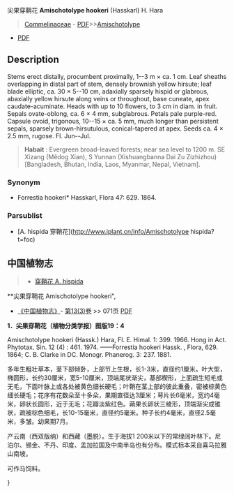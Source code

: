 尖果穿鞘花 **Amischotolype hookeri** (Hasskarl) H. Hara

> [Commelinaceae](http://www.iplant.cn/info/Commelinaceae?t=foc) - [PDF](http://www.iplant.cn/foc/pdf/Commelinaceae.pdf)>>[Amischotolype](http://www.iplant.cn/info/Amischotolype?t=foc)
 - [PDF](http://www.iplant.cn/foc/pdf/Amischotolype.pdf)

## Description

Stems erect distally, procumbent proximally, 1--3 m × ca. 1 cm. Leaf sheaths overlapping in distal part of stem, densely brownish yellow hirsute; leaf blade elliptic, ca. 30 × 5--10 cm, adaxially sparsely hispid or glabrous, abaxially yellow hirsute along veins or throughout, base cuneate, apex caudate-acuminate. Heads with up to 10 flowers, to 3 cm in diam. in fruit. Sepals ovate-oblong, ca. 6 × 4 mm, subglabrous. Petals pale purple-red. Capsule ovoid, trigonous, 10--15 × ca. 5 mm, much longer than persistent sepals, sparsely brown-hirsutulous, conical-tapered at apex. Seeds ca. 4 × 2.5 mm, rugose. Fl. Jun--Jul.

> **Habait** : 
> Evergreen broad-leaved forests; near sea level to 1200 m. SE Xizang (Mêdog Xian), S Yunnan (Xishuangbanna Dai Zu Zizhizhou) [Bangladesh, Bhutan, India, Laos, Myanmar, Nepal, Vietnam].

### Synonym
* Forrestia hookeri* Hasskarl, Flora 47: 629. 1864.

### Parsublist

* [A.  hispida  穿鞘花](http://www.iplant.cn/info/Amischotolype hispida?t=foc)

## 中国植物志

> * [穿鞘花  A.  hispida](Amischotolype-hispida-穿鞘花.md)

**尖果穿鞘花 Amischotolype hookeri",

* [《中国植物志》](http://www.iplant.cn/frps)- [第13(3)卷](http://www.iplant.cn/frps/vol/13(3)) >> 071页 [PDF](http://www.iplant.cn/frps/pdf/13(3)/071.pdf)

**1．尖果穿鞘花（植物分类学报）图版19：4**

Amischotolype hookeri (Hassk.) Hara, Fl. E. Himal. 1: 399. 1966. Hong in Act. Phytotax. Sin. 12 (4) : 461. 1974. ——Forrestia hookeri Hassk. , Flora, 629. 1864; C. B. Clarke in DC. Monogr. Phanerog. 3: 237. 1881.

多年生粗壮草本，茎下部倾卧，上部节上生根，长1-3米，直径约1厘米。叶大型，椭圆形，长约30厘米，宽5-10厘米，顶端尾状渐尖，基部楔形，上面疏生短毛或无毛，下面叶脉上或各处被黄色细长硬毛；叶鞘在茎上部的彼此重叠，密被棕黄色细长硬毛；花序有花数朵至十多朵，果期直径达3厘米；萼片长6毫米，宽约4毫米，卵状长圆形，近于无毛；花瓣淡紫红色。蒴果长卵状三棱形，顶端渐尖成锥状，疏被棕色细毛，长10-15毫米，直径约5毫米。种子长约4毫米，直径2.5毫米，多皱。幼果期7月。

产云南（西双版纳）和西藏（墨脱）。生于海拔1 200米以下的常绿阔叶林下。尼泊尔、锡金、不丹、印度、孟加拉国及中南半岛也有分布。模式标本采自喜马拉雅山南坡。

可作马饲料。

}